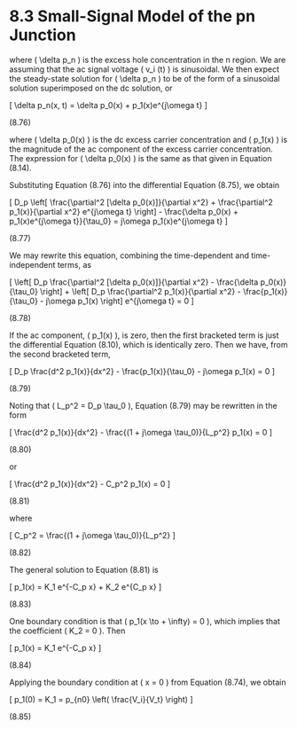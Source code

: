 # 8.3 Small-Signal Model of the pn Junction

where \( \delta p_n \) is the excess hole concentration in the n region. We are assuming that the ac signal voltage \( v_i (t) \) is sinusoidal. We then expect the steady-state solution for \( \delta p_n \) to be of the form of a sinusoidal solution superimposed on the dc solution, or

\[
\delta p_n(x, t) = \delta p_0(x) + p_1(x)e^{j\omega t}
\]

(8.76)

where \( \delta p_0(x) \) is the dc excess carrier concentration and \( p_1(x) \) is the magnitude of the ac component of the excess carrier concentration. The expression for \( \delta p_0(x) \) is the same as that given in Equation (8.14).

Substituting Equation (8.76) into the differential Equation (8.75), we obtain

\[
D_p \left[ \frac{\partial^2 [\delta p_0(x)]}{\partial x^2} + \frac{\partial^2 p_1(x)}{\partial x^2} e^{j\omega t} \right] - \frac{\delta p_0(x) + p_1(x)e^{j\omega t}}{\tau_0} = j\omega p_1(x)e^{j\omega t}
\]

(8.77)

We may rewrite this equation, combining the time-dependent and time-independent terms, as

\[
\left[ D_p \frac{\partial^2 [\delta p_0(x)]}{\partial x^2} - \frac{\delta p_0(x)}{\tau_0} \right] + \left[ D_p \frac{\partial^2 p_1(x)}{\partial x^2} - \frac{p_1(x)}{\tau_0} - j\omega p_1(x) \right] e^{j\omega t} = 0
\]

(8.78)

If the ac component, \( p_1(x) \), is zero, then the first bracketed term is just the differential Equation (8.10), which is identically zero. Then we have, from the second bracketed term,

\[
D_p \frac{d^2 p_1(x)}{dx^2} - \frac{p_1(x)}{\tau_0} - j\omega p_1(x) = 0
\]

(8.79)

Noting that \( L_p^2 = D_p \tau_0 \), Equation (8.79) may be rewritten in the form

\[
\frac{d^2 p_1(x)}{dx^2} - \frac{(1 + j\omega \tau_0)}{L_p^2} p_1(x) = 0
\]

(8.80)

or

\[
\frac{d^2 p_1(x)}{dx^2} - C_p^2 p_1(x) = 0
\]

(8.81)

where

\[
C_p^2 = \frac{(1 + j\omega \tau_0)}{L_p^2}
\]

(8.82)

The general solution to Equation (8.81) is

\[
p_1(x) = K_1 e^{-C_p x} + K_2 e^{C_p x}
\]

(8.83)

One boundary condition is that \( p_1(x \to + \infty) = 0 \), which implies that the coefficient \( K_2 = 0 \). Then

\[
p_1(x) = K_1 e^{-C_p x}
\]

(8.84)

Applying the boundary condition at \( x = 0 \) from Equation (8.74), we obtain

\[
p_1(0) = K_1 = p_{n0} \left( \frac{V_i}{V_t} \right)
\]

(8.85)